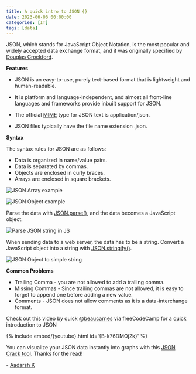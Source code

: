 ```yaml
---
title: A quick intro to JSON {}
date: 2023-06-06 00:00:00 
categories: [IT]
tags: [data]
---
```


JSON, which stands for JavaScript Object Notation, is the most popular and widely accepted data exchange format, and it was originally specified by [Douglas Crockford](https://en.wikipedia.org/wiki/Douglas_Crockford).

**Features**

- JSON is an easy-to-use, purely text-based format that is lightweight and human-readable.

- It is platform and language-independent, and almost all front-line languages and frameworks provide inbuilt support for JSON.

- The official [MIME](https://en.wikipedia.org/wiki/MIME) type for JSON text is application/json.

- JSON files typically have the file name extension .json.

**Syntax**

The syntax rules for JSON are as follows:

- Data is organized in name/value pairs.
- Data is separated by commas.
- Objects are enclosed in curly braces.
- Arrays are enclosed in square brackets.

![JSON Array example](https://community.codenewbie.org/remoteimages/uploads/articles/zs2juw2gjs9t8d092p8n.png)


![JSON Object example](https://community.codenewbie.org/remoteimages/uploads/articles/47hu2b43z03iskc5cnpm.png)


Parse the data with [JSON.parse()](https://developer.mozilla.org/en-US/docs/Web/JavaScript/Reference/Global_Objects/JSON/parse), and the data becomes a JavaScript object.

![Parse JSON string in JS](https://community.codenewbie.org/remoteimages/uploads/articles/2o6d55zftqys5a07r4zk.png)

When sending data to a web server, the data has to be a string. Convert a JavaScript object into a string with [JSON.stringify()](https://developer.mozilla.org/en-US/docs/Web/JavaScript/Reference/Global_Objects/JSON/stringify).

![JSON Object to simple string](https://community.codenewbie.org/remoteimages/uploads/articles/70o1lcssqvsq68eh82gc.png)

**Common Problems**

- Trailing Comma - you are not allowed to add a trailing comma.
- Missing Commas - Since trailing commas are not allowed, it is easy to forget to append one before adding a new value.
- Comments - JSON does not allow comments as it is a data-interchange format.


Check out this video by quick @[beaucarnes](https://twitter.com/beaucarnes?lang=en) via freeCodeCamp for a quick introduction to JSON

{% include embed/{youtube}.html id='{B-k76DMOj2k}' %}

You can visualize your JSON data instantly into graphs with this [JSON Crack tool](https://jsoncrack.com/editor). Thanks for the read!

\- [Aadarsh K](https://twitter.com/dotAadarsh)


